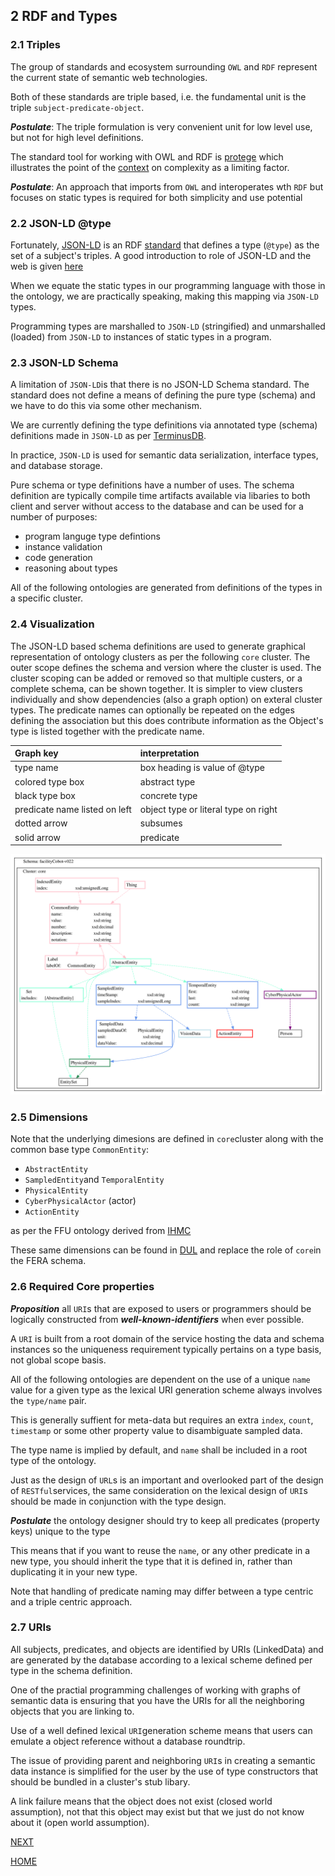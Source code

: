 
## 2 RDF and Types

### 2.1 Triples
The group of standards and ecosystem surrounding `OWL` and `RDF` represent the current state of semantic web technologies. 

Both of these standards are triple based, i.e. the fundamental unit is the triple `subject-predicate-object`.

***Postulate***: The triple formulation is very convenient unit for low level use, but not for high level definitions. 

The standard tool for working with OWL and RDF is [protege](https://protege.stanford.edu/) which illustrates the point of the [context](#11-context) on complexity as a limiting factor.

***Postulate***: An approach that imports from `OWL` and interoperates wth `RDF` but focuses on static types is required for both simplicity and use potential




### 2.2 JSON-LD @type

Fortunately, [JSON-LD](https://json-ld.org/) is an RDF [standard](https://w3c.github.io/json-ld-syntax/) that defines a type (`@type`) as the set of a subject's triples. A good introduction to role of JSON-LD and the web is given [here](http://www.markus-lanthaler.com/research/on-using-json-ld-to-create-evolvable-restful-services.pdf)

When we equate the static types in our programming language with those in the ontology, we are practically speaking, making this mapping via `JSON-LD` types. 

Programming types are marshalled to `JSON-LD` (stringified) and unmarshalled (loaded) from `JSON-LD` to instances of static types in a program.

### 2.3 JSON-LD Schema

A limitation of `JSON-LD`is that there is no JSON-LD Schema standard.  The standard does not define a means of defining the pure type (schema) and we have to do this via some other mechanism. 

We are currently defining the type definitions via annotated type (schema) definitions made in `JSON-LD` as per [TerminusDB](https://terminusdb.com/docs/schema-reference-guide/).

In practice, `JSON-LD` is used for semantic data serialization, interface types, and database storage.  

Pure schema or type definitions have a number of uses. The schema definition are typically compile time artifacts available via libaries to both client and server without access to the database and can be used for a number of purposes:
  - program languge type defintions
  - instance validation
  - code generation
  - reasoning about types
   
All of the following ontologies are generated from definitions of the types in a specific cluster.

### 2.4 Visualization

The JSON-LD based schema definitions are used to generate graphical representation of ontology clusters as per the following `core` cluster.
The outer scope defines the schema and version where the cluster is used. The cluster scoping can be added or removed so that multiple custers, or a complete schema, can be shown together. It is simpler to view clusters individually and show dependencies (also a graph option) on exteral cluster types. The predicate names can optionally be repeated on the edges defining the association but this does contribute information as the Object's type is listed together with the predicate name.


| Graph key | interpretation |
|:--- |:--- |
| type name | box heading is value of @type |
| colored type box| abstract type |
| black type box | concrete type |
| predicate name listed on left | object type or literal type on right |
| dotted arrow |  subsumes |
| solid arrow | predicate |


![core](../ontologies/clusters/core/facilityCobot-v022-core-cluster.svg)

### 2.5 Dimensions

Note that the underlying dimesions are defined in `core`cluster along with the common base type `CommonEntity`:
  - `AbstractEntity`
  - `SampledEntity`and `TemporalEntity`
  - `PhysicalEntity`
  - `CyberPhysicalActor` (actor)
  - `ActionEntity`

  as per the FFU ontology derived from [IHMC](https://ontology.ihmc.us/ontology.html)

These same dimensions can be found in [DUL](#52-dul) and replace the role of `core`in the FERA schema.

<a id="required-core"></a>

### 2.6 Required Core properties

***Proposition*** all `URI`s that are exposed to users or programmers should be logically constructed from ***well-known-identifiers*** when ever possible. 

A `URI` is built from a root domain of the service hosting the data and schema instances so the uniqueness requirement typically pertains on a type basis, not global scope basis.

All of the following ontologies are dependent on the use of a unique `name` value for a given type as the lexical URI generation scheme always involves the `type/name` pair. 

This is generally suffient for meta-data but requires an extra `index`, `count`, `timestamp` or some other property value to disambiguate sampled data. 

The type name is implied by default, and `name` shall be included in a root type of the ontology.

Just as the design of `URL`s is an important and overlooked part of the design of `RESTful`services, the same consideration on the lexical design of `URI`s should be made in conjunction with the type design.

***Postulate*** the ontology designer should try to keep all predicates (property keys) unique to the type

This means that if you want to reuse the `name`, or any other predicate in a new type, you should inherit the type that it is defined in, rather than duplicating it in your new type. 

Note that handling of predicate naming may differ between a type centric and a triple centric approach.


### 2.7 URIs

All subjects, predicates, and objects are identified by URIs (LinkedData) and are generated by the database according to a lexical scheme defined per type in the schema definition.

One of the practial programming challenges of working with graphs of semantic data is ensuring that you have the URIs for all the neighboring objects that you are linking to. 

Use of a well defined lexical `URI`generation scheme means that users can emulate a object reference without a database roundtrip.

The issue of providing parent and neighboring `URI`s in creating a semantic data instance is simplified for the user by the use of type constructors that should be bundled in a cluster's stub libary.

A link failure means that the object does not exist (closed world assumption), not that this object may exist but that we just do not know about it (open world assumption).

[NEXT](editing-ontologies.md)

[HOME](../../README.md)